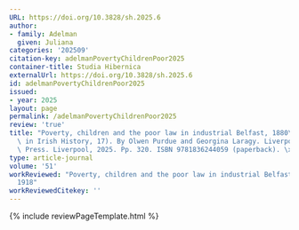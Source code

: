 ```yaml
---
URL: https://doi.org/10.3828/sh.2025.6
author:
- family: Adelman
  given: Juliana
categories: '202509'
citation-key: adelmanPovertyChildrenPoor2025
container-title: Studia Hibernica
externalUrl: https://doi.org/10.3828/sh.2025.6
id: adelmanPovertyChildrenPoor2025
issued:
- year: 2025
layout: page
permalink: /adelmanPovertyChildrenPoor2025
review: 'true'
title: "Poverty, children and the poor law in industrial Belfast, 1880\u20131918 (Reappraisals\
  \ in Irish History, 17). By Olwen Purdue and Georgina Laragy. Liverpool University\
  \ Press. Liverpool, 2025. Pp. 320. ISBN 9781836244059 (paperback). \xA327.99."
type: article-journal
volume: '51'
workReviewed: "Poverty, children and the poor law in industrial Belfast, 1880\u2013\
  1918"
workReviewedCitekey: ''
---
```

{% include reviewPageTemplate.html %}